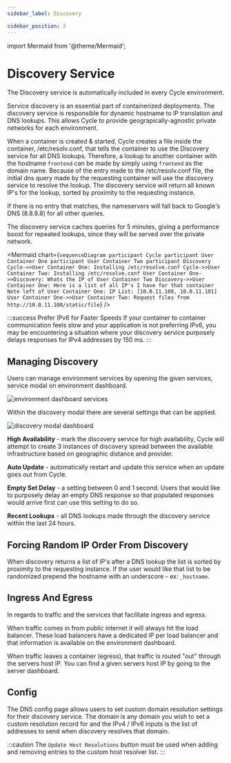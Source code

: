 ```yaml
---
sidebar_label: Discovery

sidebar_position: 2
---
```


import Mermaid from '@theme/Mermaid';

# Discovery Service

The Discovery service is automatically included in every Cycle environment.

Service discovery is an essential part of containerized deployments. The discovery service is responsible for dynamic
hostname to IP translation and DNS lookups. This allows Cycle to provide geograpically-agnostic private networks for
each environment.

When a container is created & started, Cycle creates a file inside the container, /etc/resolv.conf, that tells the
container to use the Discovery service for all DNS lookups. Therefore, a lookup to another container with the
hostname `frontend` can be made by simply using `frontend` as the domain name. Because of the entry made to the
/etc/resolv.conf file, the initial dns query made by the requesting container will use the discovery service to resolve
the lookup. The discovery service will return all known IP's for the lookup, sorted by proximity to the requesting
instance.

If there is no entry that matches, the nameservers will fall back to Google's DNS (8.8.8.8) for all other queries.

The discovery service caches queries for 5 minutes, giving a performance boost for repeated lookups, since they will be
served over the private network.

<Mermaid chart={`sequenceDiagram
    participant Cycle
    participant User Container One
    participant User Container Two
    participant Discovery
    Cycle->>User Container One: Installing /etc/resolve.conf
    Cycle->>User Container Two: Installing /etc/resolve.conf
    User Container One->>Discovery: Whats the IP of User Container Two
    Discovery->>User Container One: Here is a list of all IP's I have for that container
    Note left of User Container One: IP List: [10.0.11.100, 10.0.11.101]
    User Container One->>User Container Two: Request files from http://10.0.11.100/static/file`} />


:::success Prefer IPv6 for Faster Speeds
If your container to container communication feels slow and your application is not preferring IPv6, you may be encountering a situation where your discovery service purposely delays responses for IPv4 addresses by 150 ms. 
:::

## Managing Discovery

Users can manage environment services by opening the given services, service modal on environment dashboard.

![environment dashboard services](https://static.cycle.io/portal-docs/environments/services-summary.png)

Within the discovery modal there are several settings that can be applied.

![discovery modal dashboard](https://static.cycle.io/portal-docs/environments/discovery-modal.png)

**High Availability** - mark the discovery service for high availability, Cycle will attempt to create 3 instances of discovery spread between the available infrastructure based on geographic distance and provider. 

**Auto Update** - automatically restart and update this service when an update goes out from Cycle. 

**Empty Set Delay** - a setting between 0 and 1 second. Users that would like to purposely delay an empty DNS response so that populated responses would arrive first can use this setting to do so.  

**Recent Lookups** - all DNS lookups made through the discovery service within the last 24 hours.  

## Forcing Random IP Order From Discovery

When discovery returns a list of IP's after a DNS lookup the list is sorted by proximity to the requesting instance. If
the user would like that list to be randomized prepend the hostname with an underscore - ex: `_hostname`.

## Ingress And Egress

In regards to traffic and the services that facilitate ingress and egress.

When traffic comes in from public internet it will always hit the load balancer. These load balancers have a dedicated IP per load balancer and that information is available on the environment dashboard.

When traffic leaves a container (egress), that traffic is routed "out" through the servers host IP. You can find a given servers host IP by going to the server dashboard.


## Config 
The DNS config page allows users to set custom domain resolution settings for their discovery service.  The domain is any domain you wish to set a custom resolution record for and the IPv4 / IPv6 inputs is the list of addresses to send when discovery resolves that domain.  

:::caution
The `Update Host Resolutions` button must be used when adding and removing entries to the custom host resolver list.
:::